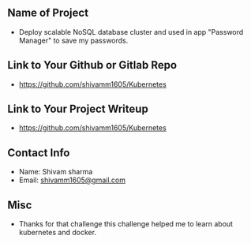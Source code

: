 ## Name of Project 
* Deploy scalable NoSQL database cluster and used in app "Password Manager" to save my passwords.
 
## Link to Your Github or Gitlab Repo
* https://github.com/shivamm1605/Kubernetes

## Link to Your Project Writeup
* https://github.com/shivamm1605/Kubernetes

## Contact Info
* Name: Shivam sharma
* Email: shivamm1605@gmail.com


## Misc 
* Thanks for that challenge this challenge helped me to learn about kubernetes and docker.
